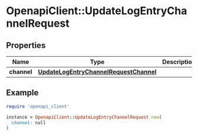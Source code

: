 # OpenapiClient::UpdateLogEntryChannelRequest

## Properties

| Name | Type | Description | Notes |
| ---- | ---- | ----------- | ----- |
| **channel** | [**UpdateLogEntryChannelRequestChannel**](UpdateLogEntryChannelRequestChannel.md) |  |  |

## Example

```ruby
require 'openapi_client'

instance = OpenapiClient::UpdateLogEntryChannelRequest.new(
  channel: null
)
```

